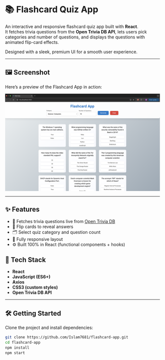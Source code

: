 # 📚 Flashcard Quiz App

An interactive and responsive flashcard quiz app built with **React**.  
It fetches trivia questions from the **Open Trivia DB API**, lets users pick categories and number of questions, and displays the questions with animated flip-card effects.

Designed with a sleek, premium UI for a smooth user experience.

---

## 🖼️ Screenshot

Here’s a preview of the Flashcard App in action:

![Flashcard App Screenshot](demo.png)

---

## ✨ Features

- 🎯 Fetches trivia questions live from [Open Trivia DB](https://opentdb.com/)
- 🧠 Flip cards to reveal answers
- 🗂️ Select quiz category and question count
- 📱 Fully responsive layout
- ⚙️ Built 100% in React (functional components + hooks)

## 🧪 Tech Stack

- **React**
- **JavaScript (ES6+)**
- **Axios**
- **CSS3 (custom styles)**
- **Open Trivia DB API**

---

## 🛠️ Getting Started

Clone the project and install dependencies:

```bash
git clone https://github.com/Islam7681/flashcard-app.git
cd flashcard-app
npm install
npm start
